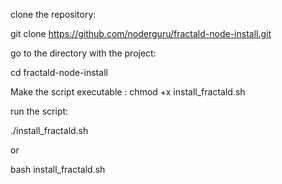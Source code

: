 
clone the repository:

git clone https://github.com/noderguru/fractald-node-install.git

go to the directory with the project:

cd fractald-node-install

Make the script executable
:
chmod +x install_fractald.sh

run the script:

./install_fractald.sh

or

bash install_fractald.sh
